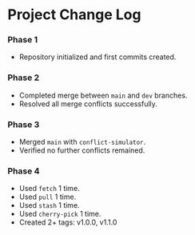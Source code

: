 # Project Change Log
### Phase 1
- Repository initialized and first commits created.

### Phase 2
- Completed merge between `main` and `dev` branches.
- Resolved all merge conflicts successfully.

### Phase 3
- Merged `main` with `conflict-simulator`.
- Verified no further conflicts remained.

### Phase 4
- Used `fetch` 1 time.
- Used `pull` 1 time.
- Used `stash` 1 time.
- Used `cherry-pick` 1 time.
- Created 2+ tags: v1.0.0, v1.1.0